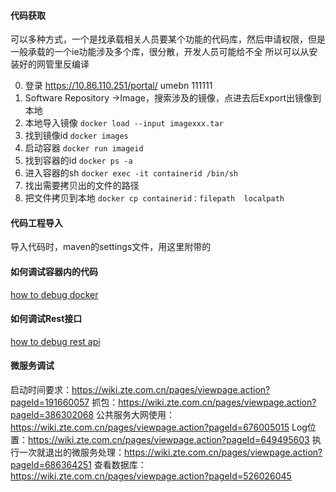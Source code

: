 #### 代码获取
可以多种方式，一个是找承载相关人员要某个功能的代码库，然后申请权限，但是一般承载的一个ie功能涉及多个库，很分散，开发人员可能给不全
所以可以从安装好的网管里反编译

0. 登录 https://10.86.110.251/portal/  umebn 111111
0. Software Repository ->Image，搜索涉及的镜像，点进去后Export出镜像到本地
0. 本地导入镜像
` docker load --input imagexxx.tar `
0. 找到镜像id
` docker images `
0. 启动容器
` docker run imageid `
0. 找到容器的id
` docker ps -a `
0. 进入容器的sh
` docker exec -it containerid /bin/sh `
0. 找出需要拷贝出的文件的路径
0. 把文件拷贝到本地 ` docker cp containerid：filepath  localpath `

#### 代码工程导入
导入代码时，maven的settings文件，用这里附带的

#### 如何调试容器内的代码
[how to debug docker](HowToDebugDocker.md)

#### 如何调试Rest接口
[how to debug rest api](HowToDebugRestApi.md)

#### 微服务调试
启动时间要求：https://wiki.zte.com.cn/pages/viewpage.action?pageId=191660057
抓包：https://wiki.zte.com.cn/pages/viewpage.action?pageId=386302068
公共服务大网使用：https://wiki.zte.com.cn/pages/viewpage.action?pageId=676005015
Log位置：https://wiki.zte.com.cn/pages/viewpage.action?pageId=649495603
执行一次就退出的微服务处理：https://wiki.zte.com.cn/pages/viewpage.action?pageId=686364251
查看数据库：https://wiki.zte.com.cn/pages/viewpage.action?pageId=526026045

